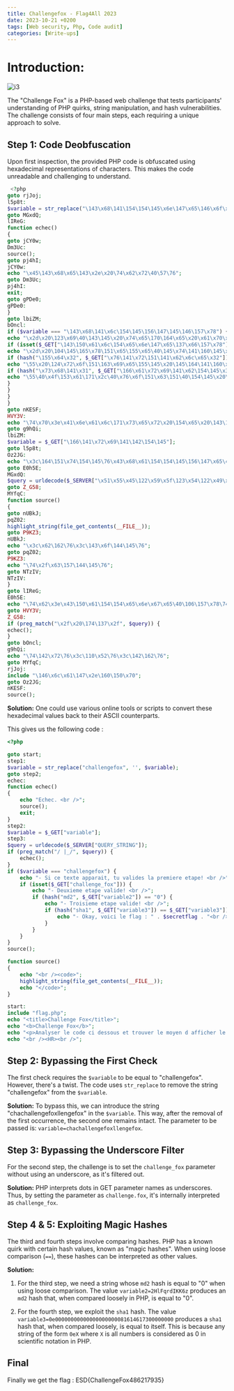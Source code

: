 ```yaml
---
title: Challengefox - Flag4All 2023
date: 2023-10-21 +0200
tags: [Web security, Php, Code audit]
categories: [Write-ups]
---
```


# Introduction:

![i3](../../assets/flag4all/challengefox.png)

The "Challenge Fox" is a PHP-based web challenge that tests participants' understanding of PHP quirks, string manipulation, and hash vulnerabilities. The challenge consists of four main steps, each requiring a unique approach to solve.

## Step 1: Code Deobfuscation

Upon first inspection, the provided PHP code is obfuscated using hexadecimal representations of characters. This makes the code unreadable and challenging to understand.

```php
 <?php
goto rjJoj;
l5p8t:
$variable = str_replace("\143\x68\141\154\154\145\x6e\147\x65\146\x6f\x78", '', $variable);
goto MGxdQ;
lIReG:
function echec()
{
goto jCY0w;
Dm3Uc:
source();
goto pj4hI;
jCY0w:
echo "\x45\143\x68\x65\143\x2e\x20\74\x62\x72\40\57\76";
goto Dm3Uc;
pj4hI:
exit;
goto gPDe0;
gPDe0:
}
goto lbiZM;
bOncl:
if ($variable === "\143\x68\141\x6c\154\145\156\147\145\146\157\x78") {
echo "\x2d\x20\123\x69\40\143\145\x20\x74\x65\170\164\x65\x20\x61\x70\x70\x61\x72\x61\151\164\54\x20\x74\165\40\166\x61\154\x69\x64\x65\40\x6c\x61\x20\160\x72\x65\x6d\151\x65\162\x65\40\x65\x74\141\x70\x65\41\40\74\x62\x72\76";
if (isset($_GET["\143\150\x61\x6c\154\x65\x6e\147\x65\137\x66\157\x78"])) {
echo "\x2d\x20\104\145\165\x78\151\x65\155\x65\40\145\x74\141\160\145\x20\x76\141\154\x69\x64\145\41\x20\x3c\x62\162\x3e";
if (hash("\155\x64\x32", $_GET["\x76\141\x72\151\141\x62\x6c\x65\x32"]) == "\60") {
echo "\55\x20\124\x72\x6f\151\163\x69\x65\155\145\x20\145\164\141\160\x65\40\166\x61\x6c\151\x64\145\x21\x20\74\142\x72\x3e";
if (hash("\x73\x68\141\x31", $_GET["\166\x61\x72\x69\141\x62\154\145\x33"]) == $_GET["\x76\x61\x72\151\141\142\154\145\63"]) {
echo "\55\40\x4f\153\x61\171\x2c\40\x76\x6f\151\x63\151\40\154\145\x20\146\154\x61\147\40\x3a\x20" . $secretflag . "\74\142\x72\x3e";
}
}
}
}
goto nKESF;
HVY3V:
echo "\74\x70\x3e\x41\x6e\x61\x6c\171\x73\x65\x72\x20\154\x65\x20\143\157\x64\145\40\143\151\40\x64\x65\x73\x73\x6f\x75\163\x20\145\x74\x20\x74\x72\157\165\166\145\x72\x20\x6c\145\40\x6d\x6f\x79\x65\x6e\40\x64\40\x61\x66\x66\x69\x63\x68\x65\x72\x20\x6c\x65\x20\x66\154\141\x67\x2e\74\160\76";
goto g9hQi;
lbiZM:
$variable = $_GET["\166\141\x72\x69\141\142\154\145"];
goto l5p8t;
Oz2JG:
echo "\x3c\164\151\x74\154\145\76\x43\x68\x61\154\154\145\156\147\x65\40\x46\157\x78\x3c\x2f\164\151\x74\154\x65\76";
goto E0h5E;
MGxdQ:
$query = urldecode($_SERVER["\x51\x55\x45\122\x59\x5f\123\x54\122\x49\x4e\x47"]);
goto Z_G58;
MYfqC:
function source()
{
goto nUBkJ;
pqZ02:
highlight_string(file_get_contents(__FILE__));
goto P9KZ3;
nUBkJ:
echo "\x3c\x62\162\76\x3c\143\x6f\144\145\76";
goto pqZ02;
P9KZ3:
echo "\74\x2f\x63\157\144\145\76";
goto NTzIV;
NTzIV:
}
goto lIReG;
E0h5E:
echo "\74\x62\x3e\x43\150\x61\154\154\x65\x6e\x67\x65\40\106\157\x78\74\x2f\x62\76";
goto HVY3V;
Z_G58:
if (preg_match("\x2f\x20\174\137\x2f", $query)) {
echec();
}
goto bOncl;
g9hQi:
echo "\74\142\x72\76\x3c\110\x52\76\x3c\142\162\76";
goto MYfqC;
rjJoj:
include "\146\x6c\x61\147\x2e\160\150\x70";
goto Oz2JG;
nKESF:
source(); 
```

**Solution:** One could use various online tools or scripts to convert these hexadecimal values back to their ASCII counterparts.

This gives us the following code :

```php
<?php

goto start;
step1:
$variable = str_replace("challengefox", '', $variable);
goto step2;
echec:
function echec()
{
    echo "Echec. <br />";
    source();
    exit;
}
step2:
$variable = $_GET["variable"];
step3:
$query = urldecode($_SERVER["QUERY_STRING"]);
if (preg_match("/ |_/", $query)) {
    echec();
}
if ($variable === "challengefox") {
    echo "- Si ce texte apparait, tu valides la premiere etape! <br />";
    if (isset($_GET["challenge_fox"])) {
        echo "- Deuxieme etape valide! <br />";
        if (hash("md2", $_GET["variable2"]) == "0") {
            echo "- Troisieme etape valide! <br />";
            if (hash("sha1", $_GET["variable3"]) == $_GET["variable3"]) {
                echo "- Okay, voici le flag : " . $secretflag . "<br />";
            }
        }
    }
}
source();

function source()
{
    echo "<br /><code>";
    highlight_string(file_get_contents(__FILE__));
    echo "</code>";
}

start:
include "flag.php";
echo "<title>Challenge Fox</title>";
echo "<b>Challenge Fox</b>";
echo "<p>Analyser le code ci dessous et trouver le moyen d afficher le flag.<p>";
echo "<br /><HR><br />";

```

## Step 2: Bypassing the First Check

The first check requires the `$variable` to be equal to "challengefox". However, there's a twist. The code uses `str_replace` to remove the string "challengefox" from the `$variable`.

**Solution:** To bypass this, we can introduce the string "chachallengefoxllengefox" in the `$variable`. This way, after the removal of the first occurrence, the second one remains intact. The parameter to be passed is: `variable=chachallengefoxllengefox`.

## Step 3: Bypassing the Underscore Filter

For the second step, the challenge is to set the `challenge_fox` parameter without using an underscore, as it's filtered out.

**Solution:** PHP interprets dots in GET parameter names as underscores. Thus, by setting the parameter as `challenge.fox`, it's internally interpreted as `challenge_fox`.

## Step 4 & 5: Exploiting Magic Hashes

The third and fourth steps involve comparing hashes. PHP has a known quirk with certain hash values, known as "magic hashes". When using loose comparison (`==`), these hashes can be interpreted as other values.

**Solution:**

1. For the third step, we need a string whose `md2` hash is equal to "0" when using loose comparison. The value `variable2=2HlFqrdIKK6z` produces an `md2` hash that, when compared loosely in PHP, is equal to "0".
    
2. For the fourth step, we exploit the `sha1` hash. The value `variable3=0e00000000000000000000081614617300000000` produces a `sha1` hash that, when compared loosely, is equal to itself. This is because any string of the form `0eX` where `X` is all numbers is considered as 0 in scientific notation in PHP.

## Final

Finally we get the flag : ESD{ChallengeFox486217935}

